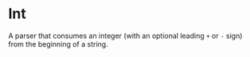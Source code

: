 # Int

A parser that consumes an integer (with an optional leading `+` or `-` sign) from the beginning of 
a string.
